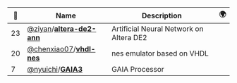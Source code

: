 |:star2: | Name | Description | 🌍|
|---|---|---|---|
|23|[@ziyan](https://github.com/ziyan)/[**altera-de2-ann**](https://github.com/ziyan/altera-de2-ann)|Artificial Neural Network on Altera DE2||
|20|[@chenxiao07](https://github.com/chenxiao07)/[**vhdl-nes**](https://github.com/chenxiao07/vhdl-nes)|nes emulator based on VHDL||
|7|[@nyuichi](https://github.com/nyuichi)/[**GAIA3**](https://github.com/nyuichi/GAIA3)|GAIA Processor||

